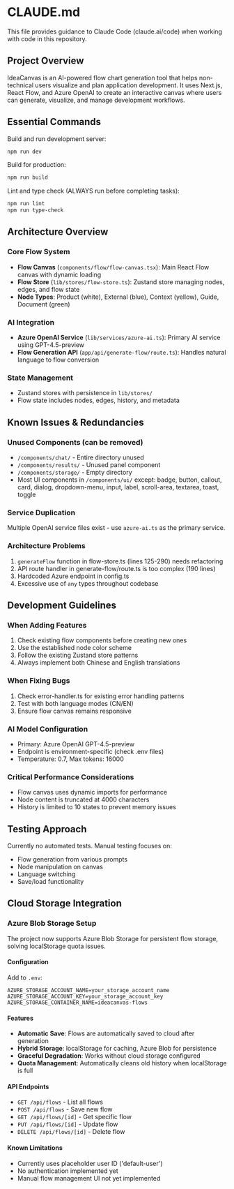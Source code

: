 # CLAUDE.md

This file provides guidance to Claude Code (claude.ai/code) when working with code in this repository.

## Project Overview

IdeaCanvas is an AI-powered flow chart generation tool that helps non-technical users visualize and plan application development. It uses Next.js, React Flow, and Azure OpenAI to create an interactive canvas where users can generate, visualize, and manage development workflows.

## Essential Commands

Build and run development server:
```bash
npm run dev
```

Build for production:
```bash
npm run build
```

Lint and type check (ALWAYS run before completing tasks):
```bash
npm run lint
npm run type-check
```

## Architecture Overview

### Core Flow System
- **Flow Canvas** (`components/flow/flow-canvas.tsx`): Main React Flow canvas with dynamic loading
- **Flow Store** (`lib/stores/flow-store.ts`): Zustand store managing nodes, edges, and flow state
- **Node Types**: Product (white), External (blue), Context (yellow), Guide, Document (green)

### AI Integration
- **Azure OpenAI Service** (`lib/services/azure-ai.ts`): Primary AI service using GPT-4.5-preview
- **Flow Generation API** (`app/api/generate-flow/route.ts`): Handles natural language to flow conversion

### State Management
- Zustand stores with persistence in `lib/stores/`
- Flow state includes nodes, edges, history, and metadata

## Known Issues & Redundancies

### Unused Components (can be removed)
- `/components/chat/` - Entire directory unused
- `/components/results/` - Unused panel component
- `/components/storage/` - Empty directory
- Most UI components in `/components/ui/` except: badge, button, callout, card, dialog, dropdown-menu, input, label, scroll-area, textarea, toast, toggle

### Service Duplication
Multiple OpenAI service files exist - use `azure-ai.ts` as the primary service.

### Architecture Problems
1. `generateFlow` function in flow-store.ts (lines 125-290) needs refactoring
2. API route handler in generate-flow/route.ts is too complex (190 lines)
3. Hardcoded Azure endpoint in config.ts
4. Excessive use of `any` types throughout codebase

## Development Guidelines

### When Adding Features
1. Check existing flow components before creating new ones
2. Use the established node color scheme
3. Follow the existing Zustand store patterns
4. Always implement both Chinese and English translations

### When Fixing Bugs
1. Check error-handler.ts for existing error handling patterns
2. Test with both language modes (CN/EN)
3. Ensure flow canvas remains responsive

### AI Model Configuration
- Primary: Azure OpenAI GPT-4.5-preview
- Endpoint is environment-specific (check .env files)
- Temperature: 0.7, Max tokens: 16000

### Critical Performance Considerations
- Flow canvas uses dynamic imports for performance
- Node content is truncated at 4000 characters
- History is limited to 10 states to prevent memory issues

## Testing Approach
Currently no automated tests. Manual testing focuses on:
- Flow generation from various prompts
- Node manipulation on canvas
- Language switching
- Save/load functionality

## Cloud Storage Integration

### Azure Blob Storage Setup
The project now supports Azure Blob Storage for persistent flow storage, solving localStorage quota issues.

#### Configuration
Add to `.env`:
```
AZURE_STORAGE_ACCOUNT_NAME=your_storage_account_name
AZURE_STORAGE_ACCOUNT_KEY=your_storage_account_key
AZURE_STORAGE_CONTAINER_NAME=ideacanvas-flows
```

#### Features
- **Automatic Save**: Flows are automatically saved to cloud after generation
- **Hybrid Storage**: localStorage for caching, Azure Blob for persistence
- **Graceful Degradation**: Works without cloud storage configured
- **Quota Management**: Automatically cleans old history when localStorage is full

#### API Endpoints
- `GET /api/flows` - List all flows
- `POST /api/flows` - Save new flow
- `GET /api/flows/[id]` - Get specific flow
- `PUT /api/flows/[id]` - Update flow
- `DELETE /api/flows/[id]` - Delete flow

#### Known Limitations
- Currently uses placeholder user ID ('default-user')
- No authentication implemented yet
- Manual flow management UI not yet implemented